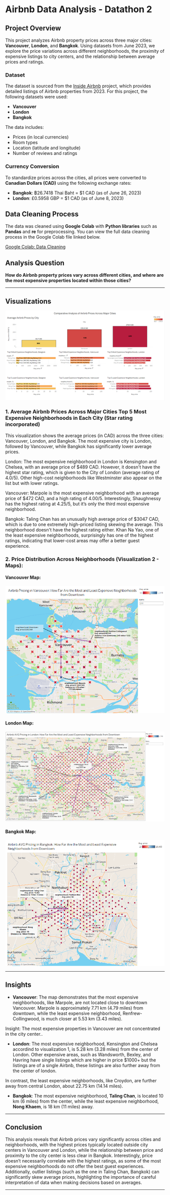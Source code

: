 # Airbnb Data Analysis - Datathon 2

## Project Overview

This project analyzes Airbnb property prices across three major cities: **Vancouver**, **London**, and **Bangkok**. Using datasets from June 2023, we explore the price variations across different neighborhoods, the proximity of expensive listings to city centers, and the relationship between average prices and ratings.

### Dataset
The dataset is sourced from the [Inside Airbnb](https://drive.google.com/drive/folders/10he8tIAXCZKb9MxdlYYtfKBbDHwqOful) project, which provides detailed listings of Airbnb properties from 2023. For this project, the following datasets were used:
- **Vancouver**
- **London**
- **Bangkok**

The data includes:
- Prices (in local currencies)
- Room types
- Location (latitude and longitude)
- Number of reviews and ratings

### Currency Conversion
To standardize prices across the cities, all prices were converted to **Canadian Dollars (CAD)** using the following exchange rates:
- **Bangkok**: ฿26.7418 Thai Baht = $1 CAD (as of June 26, 2023)
- **London**: £0.5958 GBP = $1 CAD (as of June 8, 2023)

## Data Cleaning Process
The data was cleaned using **Google Colab** with **Python libraries** such as **Pandas** and **re** for preprocessing. You can view the full data cleaning process in the Google Colab file linked below.

[Google Colab: Data Cleaning](https://github.com/OscarCampos98/Datathons-Visualization-and-Analytics/blob/main/DataCleaning_Datathon2.ipynb)

## Analysis Question
**How do Airbnb property prices vary across different cities, and where are the most expensive properties located within those cities?**

---

## Visualizations

![Average Airbnb Prices by City](https://raw.githubusercontent.com/OscarCampos98/Datathons-Visualization-and-Analytics/main/Visualization1_AVGprice.png)

### 1. Average Airbnb Prices Across Major Cities Top 5 Most Expensive Neighborhoods in Each City (Star rating incorporated)
This visualization shows the average prices (in CAD) across the three cities: Vancouver, London, and Bangkok. The most expensive city is London, followed by Vancouver, while Bangkok has significantly lower average prices.

London:
The most expensive neighborhood in London is Kensington and Chelsea, with an average price of $489 CAD. However, it doesn't have the highest star rating, which is given to the City of London (average rating of 4.0/5).
Other high-cost neighborhoods like Westminster also appear on the list but with lower ratings.

Vancouver:
Marpole is the most expensive neighborhood with an average price of $472 CAD, and a high rating of 4.00/5.
Interestingly, Shaughnessy has the highest rating at 4.25/5, but it’s only the third most expensive neighborhood.

Bangkok:
Taling Chan has an unusually high average price of $3047 CAD, which is due to one extremely high-priced listing skewing the average. This neighborhood doesn't have the highest rating either.
Khan Na Yao, one of the least expensive neighborhoods, surprisingly has one of the highest ratings, indicating that lower-cost areas may offer a better guest experience.


### 2. Price Distribution Across Neighborhoods (Visualization 2 - Maps):

#### Vancouver Map:
![Vancouver Map](https://raw.githubusercontent.com/OscarCampos98/Datathons-Visualization-and-Analytics/main/Visualization2_VanMap.png)

#### London Map:
![London Map](https://raw.githubusercontent.com/OscarCampos98/Datathons-Visualization-and-Analytics/main/Visualization2_LonMap.png)

#### Bangkok Map:
![Bangkok Map](https://raw.githubusercontent.com/OscarCampos98/Datathons-Visualization-and-Analytics/main/Visualization2_BangMap.png)

---

## Insights

- **Vancouver**: The map demonstrates that the most expensive neighborhoods, like Marpole, are not located close to downtown Vancouver. Marpole is approximately 7.71 km (4.79 miles) from downtown, while the least expensive neighborhood, Renfrew-Collingwood, is much closer at 5.53 km (3.43 miles).

Insight: The most expensive properties in Vancouver are not concentrated in the city center..

- **London**: The most expensive neighborhood, Kensington and Chelsea accordind to visualization 1, is 5.28 km (3.28 miles) from the center of London. Other expensive areas, such as Wandsworth, Bexley, and Havring have single listings which are higher in price $1000+ but the listings are of a single Airbnb, these listings are also further away from the center of london.
  
In contrast, the least expensive neighborhoods, like Croydon, are further away from central London, about 22.75 km (14.14 miles).

- **Bangkok**: The most expensive neighborhood, **Taling Chan**, is located 10 km (6 miles) from the center, while the least expensive neighborhood, **Nong Khaem**, is 18 km (11 miles) away.

---

## Conclusion

This analysis reveals that Airbnb prices vary significantly across cities and neighborhoods, with the highest prices typically located outside city centers in Vancouver and London, while the relationship between price and proximity to the city center is less clear in Bangkok. Interestingly, price doesn’t necessarily correlate with the highest ratings, as some of the most expensive neighborhoods do not offer the best guest experiences. Additionally, outlier listings (such as the one in Taling Chan, Bangkok) can significantly skew average prices, highlighting the importance of careful interpretation of data when making decisions based on averages.

---
